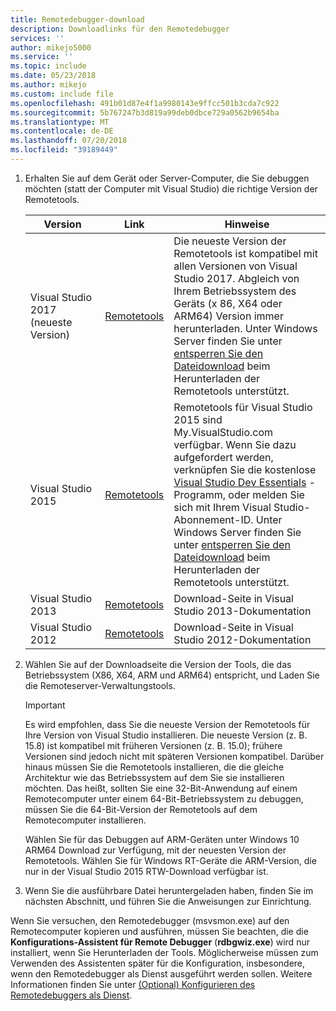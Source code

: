 ```yaml
---
title: Remotedebugger-download
description: Downloadlinks für den Remotedebugger
services: ''
author: mikejo5000
ms.service: ''
ms.topic: include
ms.date: 05/23/2018
ms.author: mikejo
ms.custom: include file
ms.openlocfilehash: 491b01d87e4f1a9980143e9ffcc501b3cda7c922
ms.sourcegitcommit: 5b767247b3d819a99deb0dbce729a0562b9654ba
ms.translationtype: MT
ms.contentlocale: de-DE
ms.lasthandoff: 07/20/2018
ms.locfileid: "39189449"
---
```

1.  Erhalten Sie auf dem Gerät oder Server-Computer, die Sie debuggen möchten (statt der Computer mit Visual Studio) die richtige Version der Remotetools.

    |Version|Link|Hinweise|
    |-|-|-|
    |Visual Studio 2017 (neueste Version)|[Remotetools](https://visualstudio.microsoft.com/downloads/?q=remote+tools#remote-tools-for-visual-studio-2017)|Die neueste Version der Remotetools ist kompatibel mit allen Versionen von Visual Studio 2017. Abgleich von Ihrem Betriebssystem des Geräts (x 86, X64 oder ARM64) Version immer herunterladen. Unter Windows Server finden Sie unter [entsperren Sie den Dateidownload](../../debugger/remote-debugging-unblock-file-download.md) beim Herunterladen der Remotetools unterstützt.|
    |Visual Studio 2015|[Remotetools](https://my.visualstudio.com/Downloads?q=remote%20tools%20visual%20studio%202015)|Remotetools für Visual Studio 2015 sind My.VisualStudio.com verfügbar. Wenn Sie dazu aufgefordert werden, verknüpfen Sie die kostenlose [Visual Studio Dev Essentials](https://visualstudio.microsoft.com/dev-essentials/) -Programm, oder melden Sie sich mit Ihrem Visual Studio-Abonnement-ID. Unter Windows Server finden Sie unter [entsperren Sie den Dateidownload](../../debugger/remote-debugging-unblock-file-download.md) beim Herunterladen der Remotetools unterstützt.|
    |Visual Studio 2013|[Remotetools](https://msdn.microsoft.com/library/bt727f1t(v=vs.120).aspx#BKMK_Installing_the_Remote_Tools)|Download-Seite in Visual Studio 2013-Dokumentation|
    |Visual Studio 2012|[Remotetools](https://msdn.microsoft.com/library/bt727f1t(v=vs.110).aspx#BKMK_Installing_the_Remote_Tools)|Download-Seite in Visual Studio 2012-Dokumentation|

2.  Wählen Sie auf der Downloadseite die Version der Tools, die das Betriebssystem (X86, X64, ARM und ARM64) entspricht, und Laden Sie die Remoteserver-Verwaltungstools.

    > [!IMPORTANT]
    >  Es wird empfohlen, dass Sie die neueste Version der Remotetools für Ihre Version von Visual Studio installieren. Die neueste Version (z. B. 15.8) ist kompatibel mit früheren Versionen (z. B. 15.0); frühere Versionen sind jedoch nicht mit späteren Versionen kompatibel. Darüber hinaus müssen Sie die Remotetools installieren, die die gleiche Architektur wie das Betriebssystem auf dem Sie sie installieren möchten. Das heißt, sollten Sie eine 32-Bit-Anwendung auf einem Remotecomputer unter einem 64-Bit-Betriebssystem zu debuggen, müssen Sie die 64-Bit-Version der Remotetools auf dem Remotecomputer installieren.
    >
    >  Wählen Sie für das Debuggen auf ARM-Geräten unter Windows 10 ARM64 Download zur Verfügung, mit der neuesten Version der Remotetools.  Wählen Sie für Windows RT-Geräte die ARM-Version, die nur in der Visual Studio 2015 RTW-Download verfügbar ist.

3.  Wenn Sie die ausführbare Datei heruntergeladen haben, finden Sie im nächsten Abschnitt, und führen Sie die Anweisungen zur Einrichtung.

Wenn Sie versuchen, den Remotedebugger (msvsmon.exe) auf den Remotecomputer kopieren und ausführen, müssen Sie beachten, die die **Konfigurations-Assistent für Remote Debugger** (**rdbgwiz.exe**) wird nur installiert, wenn Sie Herunterladen der Tools. Möglicherweise müssen zum Verwenden des Assistenten später für die Konfiguration, insbesondere, wenn den Remotedebugger als Dienst ausgeführt werden sollen. Weitere Informationen finden Sie unter [(Optional) Konfigurieren des Remotedebuggers als Dienst](../../debugger/remote-debugging.md#bkmk_configureService).
